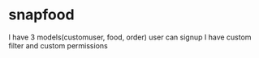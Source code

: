 # snapfood
I have 3 models(customuser, food, order)
user can signup
I have custom filter and custom permissions
